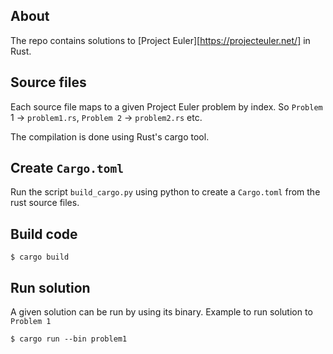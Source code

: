 ## About

The repo contains solutions to [Project Euler][https://projecteuler.net/] in Rust.

## Source files

Each source file maps to a given Project Euler problem by index. So `Problem `1 -> `problem1.rs`, `Problem 2` -> `problem2.rs` etc.

The compilation is done using Rust's cargo tool.

## Create `Cargo.toml`

Run the script `build_cargo.py` using python to create a `Cargo.toml` from the rust source files.

## Build code

    $ cargo build

## Run solution

A given solution can be run by using its binary. Example to run solution to `Problem 1`

    $ cargo run --bin problem1
